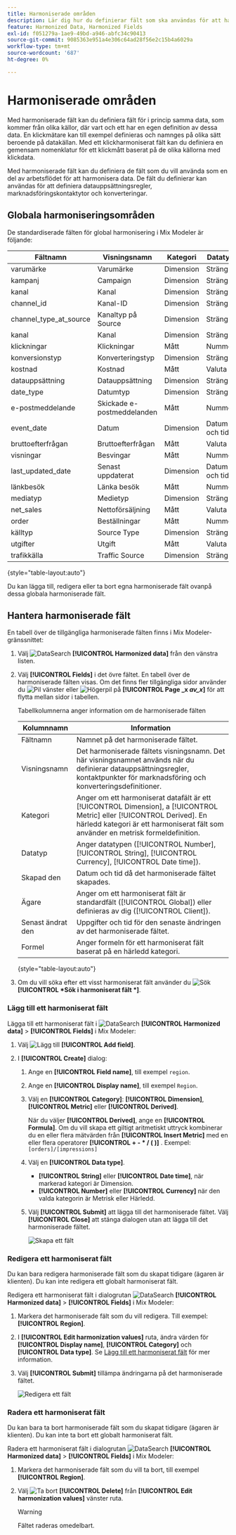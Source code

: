 ```yaml
---
title: Harmoniserade områden
description: Lär dig hur du definierar fält som ska användas för att harmonisera data i Mix Modeler.
feature: Harmonized Data, Harmonized Fields
exl-id: f051279a-1ae9-49bd-a946-abfc34c90413
source-git-commit: 9085363e951a4e306c64ad28f56e2c15b4a6029a
workflow-type: tm+mt
source-wordcount: '687'
ht-degree: 0%

---
```


# Harmoniserade områden

Med harmoniserade fält kan du definiera fält för i princip samma data, som kommer från olika källor, där vart och ett har en egen definition av dessa data. En klickmätare kan till exempel definieras och namnges på olika sätt beroende på datakällan. Med ett klickharmoniserat fält kan du definiera en gemensam nomenklatur för ett klickmått baserat på de olika källorna med klickdata.

Med harmoniserade fält kan du definiera de fält som du vill använda som en del av arbetsflödet för att harmonisera data. De fält du definierar kan användas för att definiera datauppsättningsregler, marknadsföringskontaktytor och konverteringar.

## Globala harmoniseringsområden

De standardiserade fälten för global harmonisering i Mix Modeler är följande:


| Fältnamn | Visningsnamn | Kategori | Datatyp | Kommentar |
| ---------------------- | ---------------------- | --------- | --------- | --------- |
| varumärke | Varumärke | Dimension | Sträng |           |
| kampanj | Campaign | Dimension | Sträng |           |
| kanal | Kanal | Dimension | Sträng |           |
| channel_id | Kanal-ID | Dimension | Sträng |           |
| channel_type_at_source | Kanaltyp på Source | Dimension | Sträng |           |
| kanal | Kanal | Dimension | Sträng |           |
| klickningar | Klickningar | Mått | Nummer |           |
| konversionstyp | Konverteringstyp | Dimension | Sträng |           |
| kostnad | Kostnad | Mått | Valuta |           |
| datauppsättning | Datauppsättning | Dimension | Sträng |           |
| date_type | Datumtyp | Dimension | Sträng | dag, vecka |
| e-postmeddelande | Skickade e-postmeddelanden | Mått | Nummer |           |
| event_date | Datum | Dimension | Datum och tid |           |
| bruttoefterfrågan | Bruttoefterfrågan | Mått | Valuta |           |
| visningar | Besvingar | Mått | Nummer |           |
| last_updated_date | Senast uppdaterat | Dimension | Datum och tid |           |
| länkbesök | Länka besök | Mått | Nummer |           |
| mediatyp | Medietyp | Dimension | Sträng |           |
| net_sales | Nettoförsäljning | Mått | Valuta |           |
| order | Beställningar | Mått | Nummer |           |
| källtyp | Source Type | Dimension | Sträng |           |
| utgifter | Utgift | Mått | Valuta |           |
| trafikkälla | Traffic Source | Dimension | Sträng |           |

{style="table-layout:auto"}

Du kan lägga till, redigera eller ta bort egna harmoniserade fält ovanpå dessa globala harmoniserade fält.

## Hantera harmoniserade fält

En tabell över de tillgängliga harmoniserade fälten finns i Mix Modeler-gränssnittet:

1. Välj ![DataSearch](/help/assets//icons/DataCheck.svg) **[!UICONTROL Harmonized data]** från den vänstra listen.

1. Välj **[!UICONTROL Fields]** i det övre fältet. En tabell över de harmoniserade fälten visas. Om det finns fler tillgängliga sidor använder du ![Pil vänster](/help/assets//icons/ChevronLeft.svg) eller ![Högerpil](/help/assets//icons/ChevronRight.svg) på **[!UICONTROL Page _x _av_x_]** för att flytta mellan sidor i tabellen.

   Tabellkolumnerna anger information om de harmoniserade fälten

   | Kolumnnamn | Information |
   | ---------------------- | ----------|
   | Fältnamn | Namnet på det harmoniserade fältet. |
   | Visningsnamn | Det harmoniserade fältets visningsnamn. Det här visningsnamnet används när du definierar datauppsättningsregler, kontaktpunkter för marknadsföring och konverteringsdefinitioner. |
   | Kategori | Anger om ett harmoniserat datafält är ett [!UICONTROL Dimension], a [!UICONTROL Metric] eller [!UICONTROL Derived]. En härledd kategori är ett harmoniserat fält som använder en metrisk formeldefinition. |
   | Datatyp | Anger datatypen ([!UICONTROL Number], [!UICONTROL String], [!UICONTROL Currency], [!UICONTROL Date time]). |
   | Skapad den | Datum och tid då det harmoniserade fältet skapades. |
   | Ägare | Anger om ett harmoniserat fält är standardfält ([!UICONTROL Global]) eller definieras av dig ([!UICONTROL Client]). |
   | Senast ändrat den | Uppgifter och tid för den senaste ändringen av det harmoniserade fältet. |
   | Formel | Anger formeln för ett harmoniserat fält baserat på en härledd kategori. |

   {style="table-layout:auto"}

1. Om du vill söka efter ett visst harmoniserat fält använder du ![Sök](/help/assets//icons/Search.svg) **[!UICONTROL *Sök i harmoniserat fält *]**.


### Lägg till ett harmoniserat fält

Lägga till ett harmoniserat fält i ![DataSearch](/help/assets//icons/DataCheck.svg) **[!UICONTROL Harmonized data]** > **[!UICONTROL Fields]** i Mix Modeler:

1. Välj ![Lägg till](/help/assets//icons/AddCircle.svg) **[!UICONTROL Add field]**.

1. I **[!UICONTROL Create]** dialog:

   1. Ange en **[!UICONTROL Field name]**, till exempel `region`.
   1. Ange en **[!UICONTROL Display name]**, till exempel `Region`.
   1. Välj en **[!UICONTROL Category]**: **[!UICONTROL Dimension]**, **[!UICONTROL Metric]** eller **[!UICONTROL Derived]**.

      När du väljer **[!UICONTROL Derived]**, ange en **[!UICONTROL Formula]**. Om du vill skapa ett giltigt aritmetiskt uttryck kombinerar du en eller flera mätvärden från **[!UICONTROL Insert Metric]** med en eller flera operatorer **[!UICONTROL + - * / ( )]** . Exempel: `[orders]/[impressions]`

   1. Välj en **[!UICONTROL Data type]**.

      - **[!UICONTROL String]** eller **[!UICONTROL Date time]**, när markerad kategori är Dimension.
      - **[!UICONTROL Number]** eller **[!UICONTROL Currency]** när den valda kategorin är Metrisk eller Härledd.

   1. Välj **[!UICONTROL Submit]** att lägga till det harmoniserade fältet. Välj **[!UICONTROL Close]** att stänga dialogen utan att lägga till det harmoniserade fältet.

      ![Skapa ett fält](/help/assets//create-field.png)


### Redigera ett harmoniserat fält

Du kan bara redigera harmoniserade fält som du skapat tidigare (ägaren är klienten). Du kan inte redigera ett globalt harmoniserat fält.

Redigera ett harmoniserat fält i dialogrutan ![DataSearch](/help/assets//icons/DataCheck.svg) **[!UICONTROL Harmonized data]** > **[!UICONTROL Fields]** i Mix Modeler:

1. Markera det harmoniserade fält som du vill redigera. Till exempel: **[!UICONTROL Region]**.

1. I **[!UICONTROL Edit harmonization values]** ruta, ändra värden för **[!UICONTROL Display name]**, **[!UICONTROL Category]** och **[!UICONTROL Data type]**. Se [Lägg till ett harmoniserat fält](#add-a-harmonized-field) för mer information.

1. Välj **[!UICONTROL Submit]** tillämpa ändringarna på det harmoniserade fältet.

   ![Redigera ett fält](/help/assets//edit-field.png)

### Radera ett harmoniserat fält

Du kan bara ta bort harmoniserade fält som du skapat tidigare (ägaren är klienten). Du kan inte ta bort ett globalt harmoniserat fält.

Radera ett harmoniserat fält i dialogrutan ![DataSearch](/help/assets//icons/DataCheck.svg) **[!UICONTROL Harmonized data]** > **[!UICONTROL Fields]** i Mix Modeler:

1. Markera det harmoniserade fält som du vill ta bort, till exempel **[!UICONTROL Region]**.

1. Välj ![Ta bort](/help/assets//icons/Delete.svg) **[!UICONTROL Delete]** från **[!UICONTROL Edit harmonization values]** vänster ruta.

   >[!WARNING]
   >
   >   Fältet raderas omedelbart.


